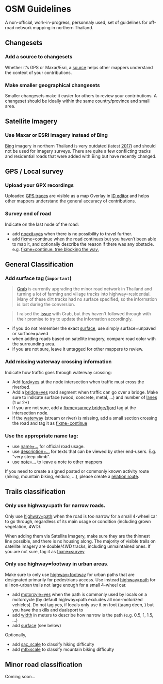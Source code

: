 # OSM Guidelines

A non-official, work-in-progress, personnaly used, set of guidelines for off-road network mapping in northern Thailand.

## Changesets

### Add a source to changesets

Whether it’s GPS or Maxar/Esri, a [source](https://wiki.openstreetmap.org/wiki/Key:source) helps other mappers understand the context of your contributions.

### Make smaller geographical changesets

Smaller changesets make it easier for others to review your contributions.
A changeset should be ideally within the same country/province and small area.

## Satellite Imagery

### Use Maxar or ESRI imagery instead of Bing

[Bing](https://www.bing.com/maps) imagery in northern Thailand is very outdated (latest [2017](https://dev.virtualearth.net/REST/V1/Imagery/Metadata/Aerial/18.7871861,98.9849548?zl=15&o=xml&key=Am_Iln3EWEST1KZcA-S-glStVM8wMMoHDqr0_xq3HJmzC-k1nGmeL_D7Go-qX-Im&fbclid=IwAR2bgHJOV9LSXQ64J6naWo7J0usECi9h8YVdJ2lEo_6ZcenmuAuVSM91iBI)) and should not be used for imagery surveys.
There are quite a few conflicting tracks and residential roads that were added with Bing but have recently changed.

## GPS / Local survey

### Upload your GPX recordings

Uploaded [GPS traces](https://www.openstreetmap.org/traces) are visible as a map Overlay in [ID editor](https://www.openstreetmap.org/edit) and helps other mappers understand the general accuracy of contributions. 

### Survey end of road

Indicate on the last node of the road:
- add [noexit=yes](https://wiki.openstreetmap.org/wiki/Key:noexit) when there is no possibility to travel further.
- add [fixme=continue](https://wiki.openstreetmap.org/wiki/Key:fixme) when the road continues but you haven’t been able to map it, and optionally describe the reason if there was any obstacle. e.g. [fixme=continue. tree blocking the way.](https://wiki.openstreetmap.org/wiki/Key:fixme)

## General Classification

### Add surface tag (`important`)

> [Grab](https://github.com/GRABOSM/Grab-Data/issues/49) is currently upgrading the minor road network in Thailand and turning a lot of farming and village tracks into highway=residential.
Many of these dirt tracks had no surface specified, so the information is lost during the conversion. 

> I raised the [issue](https://github.com/GRABOSM/Grab-Data/issues/49#issuecomment-824782069) with Grab, but they haven't followed through with their promise to try to update the information accordingly.

- if you do not remember the exact [surface](https://wiki.openstreetmap.org/wiki/Key:surface), use simply surface=unpaved or surface=paved
- when adding roads based on satellite imagery, compare road color with the surrounding area.
- if you are not sure, leave it untagged for other mappers to review.

### Add missing waterway crossing information

Indicate how traffic goes through waterway crossing:

- Add [ford=yes](https://wiki.openstreetmap.org/wiki/Key:fjord) at the node intersection when traffic must cross the riverbed. 
- Add a [bridge=yes](https://wiki.openstreetmap.org/wiki/Key:bridge) road segment when traffic can go over a bridge. Make sure to indicate surface (wood, concrete, metal, ...) and number of [lanes](https://wiki.openstreetmap.org/wiki/Key:lanes) (1 or 2+)
- If you are not sure, add a [fixme=survey bridge/fjord](https://wiki.openstreetmap.org/wiki/Key:fixme) tag at the intersection node.
- If the [waterway](https://wiki.openstreetmap.org/wiki/Key:waterway) (stream or river) is missing, add a small section crossing the road and tag it as [fixme=continue](https://wiki.openstreetmap.org/wiki/Key:fixme)

### Use the appropriate name tag:

- use [name=...](https://wiki.openstreetmap.org/wiki/Key:name) for official road usage.
- use [description=...](https://wiki.openstreetmap.org/wiki/Key:description) for texts that can be viewed by other end-users. E.g. "very steep climb".
- use [note=...](https://wiki.openstreetmap.org/wiki/Key:note) to leave a note to other mappers

If you need to create a signed posted or commonly known activity route (hiking, mountain biking, enduro, …), please create a [relation route](https://wiki.openstreetmap.org/wiki/Relation:route).

## Trails classification

### Only use highway=path for narrow roads.

Only use [highway=path](https://wiki.openstreetmap.org/wiki/Tag:highway=path) when the road is too narrow for a small 4-wheel car to go through, regardless of its main usage or condition (including grown vegetation, 4WD).

When adding them via Satellite Imagery, make sure they are the thinnest line possible, and there is no housing along. The majority of visible trails on satellite imagery are double/4WD tracks, including unmaintained ones. If you are not sure, tag it as [fixme=survey](https://wiki.openstreetmap.org/wiki/Key:fixme)

### Only use highway=footway in urban areas.

Make sure to only use [highway=footway](https://wiki.openstreetmap.org/wiki/Tag:highway=footway) for urban paths that are designated primarily for pedestrians access. Use instead [highway=path](https://wiki.openstreetmap.org/wiki/Tag:highway=path) for all non-urban trails not large enough for a small 4-wheel car. 

- add [motorcyle=yes](https://wiki.openstreetmap.org/wiki/Key:motorcycle) when the path is commonly used by locals on a motorcycle (by default highway=path excludes all non-motorized vehicles). Do not tag yes, if locals only use it on foot (taang deen, ) but you have the skills and dualsport to 
- add [width](https://wiki.openstreetmap.org/wiki/Key:width) in meters to describe how narrow is the path (e.g. 0.5, 1, 1.5, …)
- add [surface](https://wiki.openstreetmap.org/wiki/Key:width) (see below)

Optionally,
- add [sac_scale](https://wiki.openstreetmap.org/wiki/Key:sac_scale) to classify hiking difficulty
- add [mtb:scale](https://wiki.openstreetmap.org/wiki/Key:mtb:scale) to classify mountain biking difficulty

## Minor road classification

Coming soon...